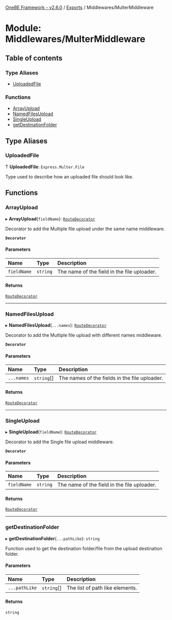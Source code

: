 [OneBE Framework - v2.6.0](../README.md) / [Exports](../modules.md) / Middlewares/MulterMiddleware

# Module: Middlewares/MulterMiddleware

## Table of contents

### Type Aliases

- [UploadedFile](Middlewares_MulterMiddleware.md#uploadedfile)

### Functions

- [ArrayUpload](Middlewares_MulterMiddleware.md#arrayupload)
- [NamedFilesUpload](Middlewares_MulterMiddleware.md#namedfilesupload)
- [SingleUpload](Middlewares_MulterMiddleware.md#singleupload)
- [getDestinationFolder](Middlewares_MulterMiddleware.md#getdestinationfolder)

## Type Aliases

### UploadedFile

Ƭ **UploadedFile**: `Express.Multer.File`

Type used to describe how an uploaded file should look like.

## Functions

### ArrayUpload

▸ **ArrayUpload**(`fieldName`): [`RouteDecorator`](Router_RouteTypes.md#routedecorator)

Decorator to add the Multiple file upload under the same name middleware.

**`Decorator`**

#### Parameters

| Name | Type | Description |
| :------ | :------ | :------ |
| `fieldName` | `string` | The name of the field in the file uploader. |

#### Returns

[`RouteDecorator`](Router_RouteTypes.md#routedecorator)

___

### NamedFilesUpload

▸ **NamedFilesUpload**(`...names`): [`RouteDecorator`](Router_RouteTypes.md#routedecorator)

Decorator to add the Multiple file upload with different names middleware.

**`Decorator`**

#### Parameters

| Name | Type | Description |
| :------ | :------ | :------ |
| `...names` | `string`[] | The names of the fields in the file uploader. |

#### Returns

[`RouteDecorator`](Router_RouteTypes.md#routedecorator)

___

### SingleUpload

▸ **SingleUpload**(`fieldName`): [`RouteDecorator`](Router_RouteTypes.md#routedecorator)

Decorator to add the Single file upload middleware.

**`Decorator`**

#### Parameters

| Name | Type | Description |
| :------ | :------ | :------ |
| `fieldName` | `string` | The name of the field in the file uploader. |

#### Returns

[`RouteDecorator`](Router_RouteTypes.md#routedecorator)

___

### getDestinationFolder

▸ **getDestinationFolder**(`...pathLike`): `string`

Function used to get the destination folder/file from the upload destination folder.

#### Parameters

| Name | Type | Description |
| :------ | :------ | :------ |
| `...pathLike` | `string`[] | The list of path like elements. |

#### Returns

`string`
